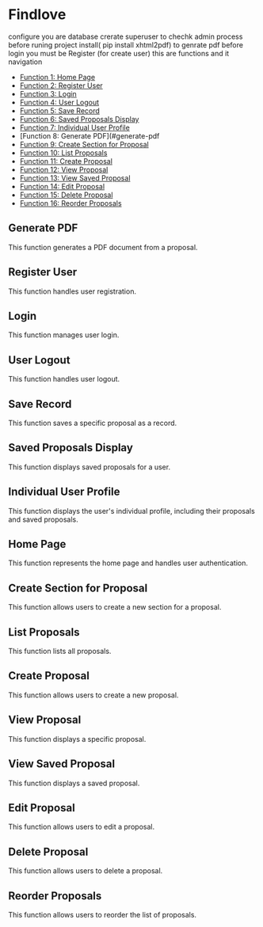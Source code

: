 # Findlove
configure you are database 
crerate superuser to chechk admin process 
before runing project install( pip install xhtml2pdf) to genrate pdf
before login you must be Register (for create user)
this are functions and it navigation
- [Function 1: Home Page](#home-page)
- [Function 2: Register User](#register-user)
- [Function 3: Login](#login)
- [Function 4: User Logout](#user-logout)
- [Function 5: Save Record](#save-record)
- [Function 6: Saved Proposals Display](#saved-proposals-display)
- [Function 7: Individual User Profile](#individual-user-profile)
- [Function 8: Generate PDF](#generate-pdf
- [Function 9: Create Section for Proposal](#create-section-for-proposal)
- [Function 10: List Proposals](#list-proposals)
- [Function 11: Create Proposal](#create-proposal)
- [Function 12: View Proposal](#view-proposal)
- [Function 13: View Saved Proposal](#view-saved-proposal)
- [Function 14: Edit Proposal](#edit-proposal)
- [Function 15: Delete Proposal](#delete-proposal)
- [Function 16: Reorder Proposals](#reorder-proposals)

## Generate PDF

This function generates a PDF document from a proposal.

## Register User

This function handles user registration.

## Login

This function manages user login.

## User Logout

This function handles user logout.

## Save Record

This function saves a specific proposal as a record.

## Saved Proposals Display

This function displays saved proposals for a user.

## Individual User Profile

This function displays the user's individual profile, including their proposals and saved proposals.

## Home Page

This function represents the home page and handles user authentication.

## Create Section for Proposal

This function allows users to create a new section for a proposal.

## List Proposals

This function lists all proposals.

## Create Proposal

This function allows users to create a new proposal.

## View Proposal

This function displays a specific proposal.

## View Saved Proposal

This function displays a saved proposal.

## Edit Proposal

This function allows users to edit a proposal.

## Delete Proposal

This function allows users to delete a proposal.

## Reorder Proposals

This function allows users to reorder the list of proposals.


